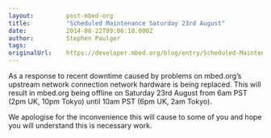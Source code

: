 ```yaml
---
layout:         post-mbed-org
title:          "Scheduled Maintenance Saturday 23rd August"
date:           2014-08-22T09:06:18.000Z
author:         Stephen Paulger
tags:           
originalUrl:    https://developer.mbed.org/blog/entry/Scheduled-Maintenance-Saturday-23rd-Augu/
---
```


<p>As a response to recent downtime caused by problems on mbed.org&#x2019;s
  upstream network connection network hardware is being replaced. This will
  result in mbed.org being offline on Saturday 23rd August from 6am PST (2pm
  UK, 10pm Tokyo) until 10am PST (6pm UK, 2am Tokyo).</p>
<p>We apologise for the inconvenience this will cause to some of you and
  hope you will understand this is necessary work.</p>
